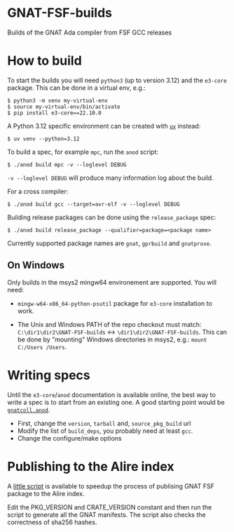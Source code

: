 # GNAT-FSF-builds
Builds of the GNAT Ada compiler from FSF GCC releases

# How to build

To start the builds you will need `python3` (up to version 3.12) and the `e3-core` package.
This can be done in a virtual env, e.g.:

```console
$ python3 -m venv my-virtual-env
$ source my-virtual-env/bin/activate
$ pip install e3-core==22.10.0
```

A Python 3.12 specific environment can be created with [`uv`](https://docs.astral.sh/uv/) instead:

```console
$ uv venv --python=3.12
```

To build a spec, for example `mpc`, run the `anod` script:
```console
$ ./anod build mpc -v --loglevel DEBUG
```

`-v --loglevel DEBUG` will produce many information log about the build.

For a cross compiler:

```console
$ ./anod build gcc --target=avr-elf -v --loglevel DEBUG
```

Building release packages can be done using the `release_package` spec:

```console
$ ./anod build release_package --qualifier=package=<package name>
```

Currently supported package names are `gnat`, `gprbuild` and `gnatprove`.

## On Windows
Only builds in the msys2 mingw64 environement are supported.
You will need:

 - `mingw-w64-x86_64-python-psutil` package for `e3-core` installation to work.

 - The Unix and Windows PATH of the repo checkout must match:
   `C:\dir1\dir2\GNAT-FSF-builds` <-> `\dir1\dir2\GNAT-FSF-builds`. This can be
   done by "mounting" Windows directories in msys2, e.g.: `mount C:/Users
   /Users`.

# Writing specs
Until the `e3-core`/`anod` documentation is available online, the best way to
write a spec is to start from an existing one. A good starting point would be
[`gnatcoll.anod`](https://github.com/alire-project/GNAT-FSF-builds/blob/main/specs/gnatcoll.anod).

 - First, change the `version`, `tarball` and, `source_pkg_build` url
 - Modify the list of `build_deps`, you probably need at least `gcc`.
 - Change the configure/make options

# Publishing to the Alire index

A [little script](utils/gen_gnat_manifests.py) is available to speedup the
process of publising GNAT FSF package to the Alire index.

Edit the PKG_VERSION and CRATE_VERSION constant and then run the script to
generate all the GNAT manifests. The script also checks the correctness of
sha256 hashes.
